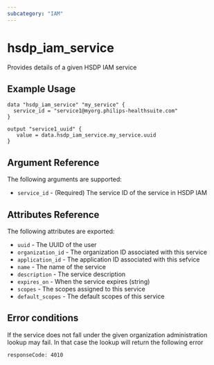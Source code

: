 ```yaml
---
subcategory: "IAM"
---
```


# hsdp_iam_service

Provides details of a given HSDP IAM service

## Example Usage

```hcl
data "hsdp_iam_service" "my_service" {
  service_id = "service1@myorg.philips-healthsuite.com"
}
```

```hcl
output "service1_uuid" {
   value = data.hsdp_iam_service.my_service.uuid
}
```

## Argument Reference

The following arguments are supported:

* `service_id` - (Required) The service ID of the service in HSDP IAM

## Attributes Reference

The following attributes are exported:

* `uuid` - The UUID of the user
* `organization_id` - The organization ID associated with this service
* `application_id` - The application ID associated with this sefvice
* `name` - The name of the service
* `description` - The service description
* `expires_on` - When the service expires (string)
* `scopes` - The scopes assigned to this service
* `default_scopes` - The default scopes of this service

## Error conditions

If the service does not fall under the given organization administration lookup may fail. In that case the lookup will return the following error

`responseCode: 4010`
